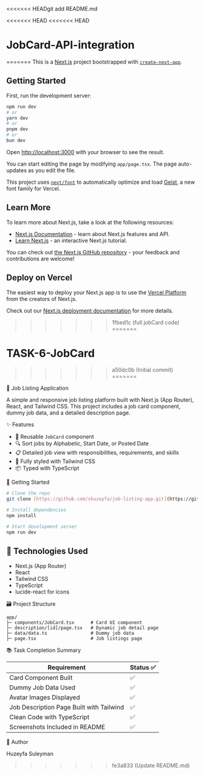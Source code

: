 <<<<<<< HEADgit add README.md

<<<<<<< HEAD
<<<<<<< HEAD
# JobCard-API-integration
=======
This is a [Next.js](https://nextjs.org) project bootstrapped with [`create-next-app`](https://nextjs.org/docs/app/api-reference/cli/create-next-app).

## Getting Started

First, run the development server:

```bash
npm run dev
# or
yarn dev
# or
pnpm dev
# or
bun dev
```

Open [http://localhost:3000](http://localhost:3000) with your browser to see the result.

You can start editing the page by modifying `app/page.tsx`. The page auto-updates as you edit the file.

This project uses [`next/font`](https://nextjs.org/docs/app/building-your-application/optimizing/fonts) to automatically optimize and load [Geist](https://vercel.com/font), a new font family for Vercel.

## Learn More

To learn more about Next.js, take a look at the following resources:

- [Next.js Documentation](https://nextjs.org/docs) - learn about Next.js features and API.
- [Learn Next.js](https://nextjs.org/learn) - an interactive Next.js tutorial.

You can check out [the Next.js GitHub repository](https://github.com/vercel/next.js) - your feedback and contributions are welcome!

## Deploy on Vercel

The easiest way to deploy your Next.js app is to use the [Vercel Platform](https://vercel.com/new?utm_medium=default-template&filter=next.js&utm_source=create-next-app&utm_campaign=create-next-app-readme) from the creators of Next.js.

Check out our [Next.js deployment documentation](https://nextjs.org/docs/app/building-your-application/deploying) for more details.
>>>>>>> 1fbed1c (full jobCard code)
=======
# TASK-6-JobCard
>>>>>>> a50dc0b (Initial commit)
=======

💼 Job Listing Application

A simple and responsive job listing platform built with Next.js (App Router), React, and Tailwind CSS. This project includes a job card component, dummy job data, and a detailed description page.

✨ Features

- 🔁 Reusable `JobCard` component
- 🔍 Sort jobs by Alphabetic, Start Date, or Posted Date
- 📋 Detailed job view with responsibilities, requirements, and skills
- 💅 Fully styled with Tailwind CSS
- 📦 Typed with TypeScript


🚀 Getting Started

```bash
# Clone the repo
git clone [https://github.com/shuzeyfa/job-listing-app.git](https://github.com/shuzeyfa/TASK-6-JobCard)

# Install dependencies
npm install

# Start development server
npm run dev
```

## 🧠 Technologies Used

- Next.js (App Router)
- React
- Tailwind CSS
- TypeScript
- lucide-react for icons

 🗃️ Project Structure

```
app/
├─ components/JobCard.tsx      # Card UI component
├─ description/[id]/page.tsx   # Dynamic job detail page
├─ data/data.ts                # Dummy job data
├─ page.tsx                    # Job listings page
```

 📚 Task Completion Summary

| Requirement                                | Status ✅ |
|-------------------------------------------|-----------|
| Card Component Built                       | ✅        |
| Dummy Job Data Used                        | ✅        |
| Avatar Images Displayed                    | ✅        |
| Job Description Page Built with Tailwind   | ✅        |
| Clean Code with TypeScript                 | ✅        |
| Screenshots Included in README             | ✅        |

 🙋 Author

Huzeyfa Suleyman 

>>>>>>> fe3a833 (Update README.md)
